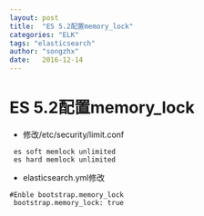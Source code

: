 ```yaml
---
layout: post
title:  "ES 5.2配置memory_lock"
categories: "ELK"
tags: "elasticsearch"
author: "songzhx"
date:   2016-12-14
---
```


# ES 5.2配置memory_lock



- 修改/etc/security/limit.conf

```
 es soft memlock unlimited
 es hard memlock unlimited
```




- elasticsearch.yml修改

```
#Enble bootstrap.memory_lock
 bootstrap.memory_lock: true
```






